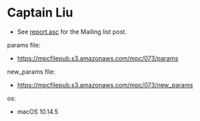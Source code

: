 # Captain Liu
* See [report.asc](./report.asc) for the Mailing list post.

params file:
* https://mpcfilepub.s3.amazonaws.com/mpc/073/params

new_params file:
* https://mpcfilepub.s3.amazonaws.com/mpc/073/new_params

os: 
* macOS 10.14.5
